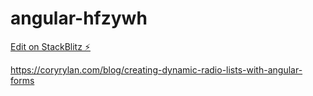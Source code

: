 # angular-hfzywh

[Edit on StackBlitz ⚡️](https://stackblitz.com/edit/angular-hfzywh)

https://coryrylan.com/blog/creating-dynamic-radio-lists-with-angular-forms
